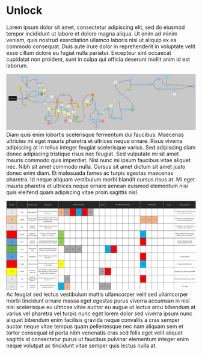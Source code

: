


# Unlock

<p class="justify">Lorem ipsum dolor sit amet, consectetur adipiscing elit, sed do eiusmod tempor incididunt ut labore et dolore magna aliqua. Ut enim ad minim veniam, quis nostrud exercitation ullamco laboris nisi ut aliquip ex ea commodo consequat. Duis aute irure dolor in reprehenderit in voluptate velit esse cillum dolore eu fugiat nulla pariatur. Excepteur sint occaecat cupidatat non proident, sunt in culpa qui officia deserunt mollit anim id est laborum.</p>

 <p class="justify"><img class="image-right" src="/assets/unlock/unlock_flowchart.jpg" alt="texte alternatif" class="marge5"/>Diam quis enim lobortis scelerisque fermentum dui faucibus. Maecenas ultricies mi eget mauris pharetra et ultrices neque ornare. Risus viverra adipiscing at in tellus integer feugiat scelerisque varius. Sed adipiscing diam donec adipiscing tristique risus nec feugiat. Sed vulputate mi sit amet mauris commodo quis imperdiet. Nisl nunc mi ipsum faucibus vitae aliquet nec. Nibh sit amet commodo nulla. Cursus sit amet dictum sit amet justo donec enim diam. Et malesuada fames ac turpis egestas maecenas pharetra. Id neque aliquam vestibulum morbi blandit cursus risus at.
Mi eget mauris pharetra et ultrices neque ornare aenean euismod elementum nisi quis eleifend quam adipiscing vitae proin sagittis nisl.</p>


 <p class="justify"><img class="image-right" src="/assets/unlock/unlock_excel.png" alt="texte alternatif" class="marge5"/>Ac feugiat sed lectus vestibulum mattis ullamcorper velit sed ullamcorper morbi tincidunt ornare massa eget egestas purus viverra accumsan in nisl nisi scelerisque eu ultrices vitae auctor eu augue ut lectus arcu bibendum at varius vel pharetra vel turpis nunc eget lorem dolor sed viverra ipsum nunc aliquet bibendum enim facilisis gravida neque convallis a cras semper auctor neque vitae tempus quam pellentesque nec nam aliquam sem et tortor consequat id porta nibh venenatis cras sed felis eget velit aliquet sagittis id consectetur purus ut faucibus pulvinar elementum integer enim neque volutpat ac tincidunt vitae semper quis lectus nulla at.</p>




